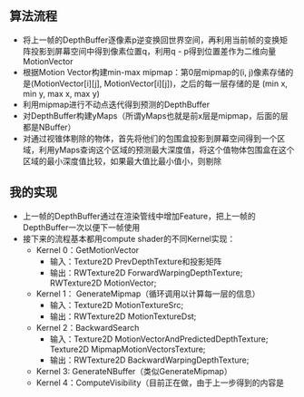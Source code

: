 ## 算法流程
- 将上一帧的DepthBuffer逐像素p逆变换回世界空间，再利用当前帧的变换矩阵投影到屏幕空间中得到像素位置q，利用q - p得到位置差作为二维向量MotionVector
- 根据Motion Vector构建min-max mipmap：第0层mipmap的(i, j)像素存储的是(MotionVector[i][j], MotionVector[i][j])，之后的每一层存储的是 (min x, min y, max x, max y)
- 利用mipmap进行不动点迭代得到预测的DepthBuffer
- 对DepthBuffer构建yMaps（所谓yMaps也就是前x层是mipmap，后面的层都是NBuffer）
- 对通过视锥体剔除的物体，首先将他们的包围盒投影到屏幕空间得到一个区域，利用yMaps查询这个区域的预测最大深度值，将这个值物体包围盒在这个区域的最小深度值比较，如果最大值比最小值小，则剔除

## 我的实现
- 上一帧的DepthBuffer通过在渲染管线中增加Feature，把上一帧的DepthBuffer一次以便下一帧使用
- 接下来的流程基本都用compute shader的不同Kernel实现：
  - Kernel 0：GetMotionVector
    - 输入：Texture2D<float> PrevDepthTexture和投影矩阵
    - 输出：RWTexture2D<float4> ForwardWarpingDepthTexture;
      RWTexture2D<float4> MotionVector;
  - Kernel 1： GenerateMipmap（循环调用以计算每一层的信息）
    - 输入：Texture2D<float4> MotionTextureSrc;
    - 输出：RWTexture2D<float4> MotionTextureDst;
  - Kernel 2：BackwardSearch
    - 输入：Texture2D<float4> MotionVectorAndPredictedDepthTexture;
      Texture2D<float4> MipmapMotionVectorsTexture;
    - 输出：RWTexture2D<float> BackwardWarpingDepthTexture;
  - Kernel 3: GenerateNBuffer（类似GenerateMipmap）
  - Kernel 4：ComputeVisibility（目前正在做，由于上一步得到的内容是